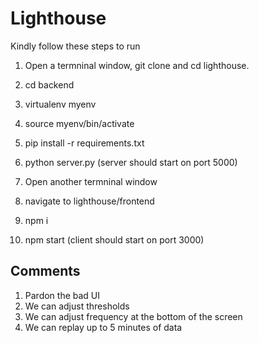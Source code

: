 # Lighthouse

Kindly follow these steps to run

1. Open a termninal window, git clone and cd lighthouse.
2. cd backend
3. virtualenv myenv
4. source myenv/bin/activate
5. pip install -r requirements.txt
6. python server.py (server should start on port 5000)

7. Open another termninal window
8. navigate to lighthouse/frontend
9. npm i
10. npm start (client should start on port 3000)

## Comments

1. Pardon the bad UI
2. We can adjust thresholds
3. We can adjust frequency at the bottom of the screen
4. We can replay up to 5 minutes of data
